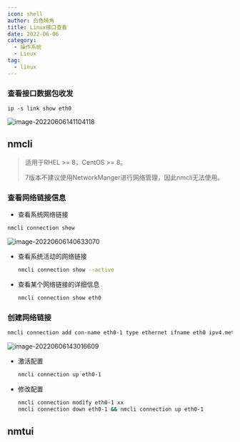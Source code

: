 ```yaml
---
icon: shell
author: 白色犄角
title: Linux接口查看
date: 2022-06-06
category:
  - 操作系统
  - Linux
tag:
  - linux
---
```


### 查看接口数据包收发

```shell
ip -s link show eth0
```

![image-20220606141104118](https://img.jinguo.tk/api/image/image-20220606141104118.png)



## nmcli

> 适用于RHEL >= 8，CentOS >= 8。
>
> 7版本不建议使用NetworkManger进行网络管理，因此nmcli无法使用。

### 查看网络链接信息

- 查看系统网络链接

```bash
nmcli connection show
```

![image-20220606140633070](https://img.jinguo.tk/api/image/image-20220606140633070.png)  


- 查看系统活动的网络链接

	```bash
	nmcli connection show --active
	```

- 查看某个网络链接的详细信息

	```bash
	nmcli connection show eth0
	```



### 创建网络链接



```bash
nmcli connection add con-name eth0-1 type ethernet ifname eth0 ipv4.method manual ipv4.addresses 192.168.100.100/24 ipv4.gateway 192.168.100.254 ipv4.dns 114.114.114.114,114.114.115.115 connection.autoconnect yes 
```

![image-20220606143016609](https://img.jinguo.tk/api/image/image-20220606143016609.png)



- 激活配置

  ```bash
  nmcli connection up eth0-1
  ```

  

- 修改配置

  ```bash
  nmcli connection modify eth0-1 xx
  nmcli connection down eth0-1 && nmcli connection up eth0-1
  ```

## nmtui
